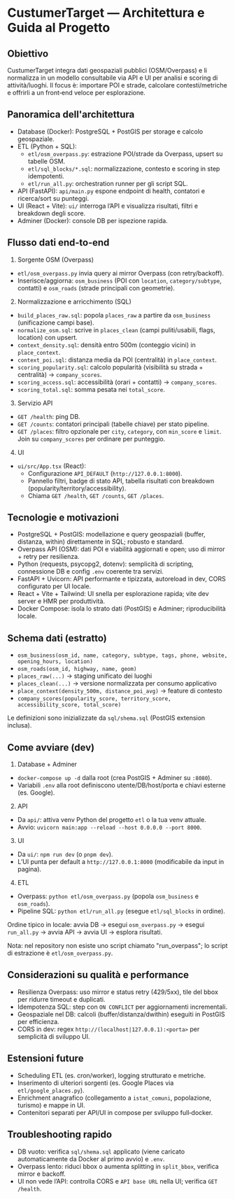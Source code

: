 # CustumerTarget — Architettura e Guida al Progetto

## Obiettivo

CustumerTarget integra dati geospaziali pubblici (OSM/Overpass) e li normalizza in un modello consultabile via API e UI per analisi e scoring di attività/luoghi. Il focus è: importare POI e strade, calcolare contesti/metriche e offrirli a un front‑end veloce per esplorazione.

## Panoramica dell'architettura

- Database (Docker): PostgreSQL + PostGIS per storage e calcolo geospaziale.
- ETL (Python + SQL):
  - `etl/osm_overpass.py`: estrazione POI/strade da Overpass, upsert su tabelle OSM.
  - `etl/sql_blocks/*.sql`: normalizzazione, contesto e scoring in step idempotenti.
  - `etl/run_all.py`: orchestration runner per gli script SQL.
- API (FastAPI): `api/main.py` espone endpoint di health, contatori e ricerca/sort su punteggi.
- UI (React + Vite): `ui/` interroga l’API e visualizza risultati, filtri e breakdown degli score.
- Adminer (Docker): console DB per ispezione rapida.

## Flusso dati end‑to‑end

1) Sorgente OSM (Overpass)
- `etl/osm_overpass.py` invia query ai mirror Overpass (con retry/backoff).
- Inserisce/aggiorna: `osm_business` (POI con `location`, `category/subtype`, contatti) e `osm_roads` (strade principali con geometrie).

2) Normalizzazione e arricchimento (SQL)
- `build_places_raw.sql`: popola `places_raw` a partire da `osm_business` (unificazione campi base).
- `normalize_osm.sql`: scrive in `places_clean` (campi puliti/usabili, flags, location) con upsert.
- `context_density.sql`: densità entro 500m (conteggio vicini) in `place_context`.
- `context_poi.sql`: distanza media da POI (centralità) in `place_context`.
- `scoring_popularity.sql`: calcolo popularità (visibilità su strada + centralità) -> `company_scores`.
- `scoring_access.sql`: accessibilità (orari + contatti) -> `company_scores`.
- `scoring_total.sql`: somma pesata nei `total_score`.

3) Servizio API
- `GET /health`: ping DB.
- `GET /counts`: contatori principali (tabelle chiave) per stato pipeline.
- `GET /places`: filtro opzionale per `city`, `category`, con `min_score` e `limit`. Join su `company_scores` per ordinare per punteggio.

4) UI
- `ui/src/App.tsx` (React):
  - Configurazione `API_DEFAULT` (`http://127.0.0.1:8000`).
  - Pannello filtri, badge di stato API, tabella risultati con breakdown (popularity/territory/accessibility).
  - Chiama `GET /health`, `GET /counts`, `GET /places`.

## Tecnologie e motivazioni

- PostgreSQL + PostGIS: modellazione e query geospaziali (buffer, distanza, within) direttamente in SQL; robusto e standard.
- Overpass API (OSM): dati POI e viabilità aggiornati e open; uso di mirror + retry per resilienza.
- Python (requests, psycopg2, dotenv): semplicità di scripting, connessione DB e config `.env` coerente tra servizi.
- FastAPI + Uvicorn: API performante e tipizzata, autoreload in dev, CORS configurato per UI locale.
- React + Vite + Tailwind: UI snella per esplorazione rapida; vite dev server e HMR per produttività.
- Docker Compose: isola lo strato dati (PostGIS) e Adminer; riproducibilità locale.

## Schema dati (estratto)

- `osm_business(osm_id, name, category, subtype, tags, phone, website, opening_hours, location)`
- `osm_roads(osm_id, highway, name, geom)`
- `places_raw(...)` -> staging unificato dei luoghi
- `places_clean(...)` -> versione normalizzata per consumo applicativo
- `place_context(density_500m, distance_poi_avg)` -> feature di contesto
- `company_scores(popularity_score, territory_score, accessibility_score, total_score)`

Le definizioni sono inizializzate da `sql/shema.sql` (PostGIS extension inclusa).

## Come avviare (dev)

1) Database + Adminer
- `docker-compose up -d` dalla root (crea PostGIS + Adminer su `:8080`).
- Variabili `.env` alla root definiscono utente/DB/host/porta e chiavi esterne (es. Google).

2) API
- Da `api/`: attiva venv Python del progetto `etl` o la tua venv attuale.
- Avvio: `uvicorn main:app --reload --host 0.0.0.0 --port 8000`.

3) UI
- Da `ui/`: `npm run dev` (o `pnpm dev`).
- L’UI punta per default a `http://127.0.0.1:8000` (modificabile da input in pagina).

4) ETL
- Overpass: `python etl/osm_overpass.py` (popola `osm_business` e `osm_roads`).
- Pipeline SQL: `python etl/run_all.py` (esegue `etl/sql_blocks` in ordine).

Ordine tipico in locale: avvia DB → esegui `osm_overpass.py` → esegui `run_all.py` → avvia API → avvia UI → esplora risultati.

Nota: nel repository non esiste uno script chiamato "run_overpass"; lo script di estrazione è `etl/osm_overpass.py`.

## Considerazioni su qualità e performance

- Resilienza Overpass: uso mirror e status retry (429/5xx), tile del bbox per ridurre timeout e duplicati.
- Idempotenza SQL: step con `ON CONFLICT` per aggiornamenti incrementali.
- Geospaziale nel DB: calcoli (buffer/distanza/dwithin) eseguiti in PostGIS per efficienza.
- CORS in dev: regex `http://(localhost|127.0.0.1):<porta>` per semplicità di sviluppo UI.

## Estensioni future

- Scheduling ETL (es. cron/worker), logging strutturato e metriche.
- Inserimento di ulteriori sorgenti (es. Google Places via `etl/google_places.py`).
- Enrichment anagrafico (collegamento a `istat_comuni`, popolazione, turismo) e mappe in UI.
- Contenitori separati per API/UI in compose per sviluppo full‑docker.

## Troubleshooting rapido

- DB vuoto: verifica `sql/shema.sql` applicato (viene caricato automaticamente da Docker al primo avvio) e `.env`.
- Overpass lento: riduci bbox o aumenta splitting in `split_bbox`, verifica mirror e backoff.
- UI non vede l’API: controlla CORS e `API base URL` nella UI; verifica `GET /health`.

